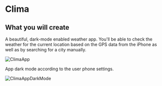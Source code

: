 #  Clima

## What you will create

A beautiful, dark-mode enabled weather app. You'll be able to check the weather for the current location based on the GPS data from the iPhone as well as by searching for a city manually.

![ClimaApp](https://user-images.githubusercontent.com/75540250/173069044-ad2a778e-a1f3-4507-9257-c86e40b3e10b.gif)

App dark mode according to the user phone settings.

![ClimaAppDarkMode](https://user-images.githubusercontent.com/75540250/173070425-312c4f4e-891e-47ef-be26-2cae88a93d8b.gif)
